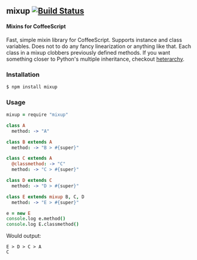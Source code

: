 ## mixup [![Build Status](https://travis-ci.org/zeekay/mixup.svg?branch=master)](https://travis-ci.org/zeekay/mixup)
#### Mixins for CoffeeScript
Fast, simple mixin library for CoffeeScript. Supports instance and class
variables. Does not to do any fancy linearization or anything like that. Each
class in a mixup clobbers previously defined methods. If you want something
closer to Python's multiple inheritance, checkout
[heterarchy](https://github.com/arximboldi/heterarchy).

### Installation

```sh
$ npm install mixup
```

### Usage
```coffeescript
mixup = require "mixup"

class A
  method: -> "A"

class B extends A
  method: -> "B > #{super}"

class C extends A
  @classmethod: -> "C"
  method: -> "C > #{super}"

class D extends C
  method: -> "D > #{super}"

class E extends mixup B, C, D
  method: -> "E > #{super}"

e = new E
console.log e.method()
console.log E.classmethod()
```

Would output:

```
E > D > C > A
C
```

